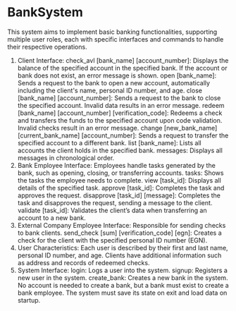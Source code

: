 # BankSystem
This system aims to implement basic banking functionalities, supporting multiple user roles, each with specific interfaces and commands to handle their respective operations.
1. Client Interface:
check_avl [bank_name] [account_number]: Displays the balance of the specified account in the specified bank. If the account or bank does not exist, an error message is shown.
open [bank_name]: Sends a request to the bank to open a new account, automatically including the client's name, personal ID number, and age.
close [bank_name] [account_number]: Sends a request to the bank to close the specified account. Invalid data results in an error message.
redeem [bank_name] [account_number] [verification_code]: Redeems a check and transfers the funds to the specified account upon code validation. Invalid checks result in an error message.
change [new_bank_name] [current_bank_name] [account_number]: Sends a request to transfer the specified account to a different bank.
list [bank_name]: Lists all accounts the client holds in the specified bank.
messages: Displays all messages in chronological order.
2. Bank Employee Interface:
Employees handle tasks generated by the bank, such as opening, closing, or transferring accounts.
tasks: Shows the tasks the employee needs to complete.
view [task_id]: Displays all details of the specified task.
approve [task_id]: Completes the task and approves the request.
disapprove [task_id] [message]: Completes the task and disapproves the request, sending a message to the client.
validate [task_id]: Validates the client’s data when transferring an account to a new bank.
3. External Company Employee Interface:
Responsible for sending checks to bank clients.
send_check [sum] [verification_code] [egn]: Creates a check for the client with the specified personal ID number (EGN).
4. User Characteristics:
Each user is described by their first and last name, personal ID number, and age.
Clients have additional information such as address and records of redeemed checks.
5. System Interface:
login: Logs a user into the system.
signup: Registers a new user in the system.
create_bank: Creates a new bank in the system. No account is needed to create a bank, but a bank must exist to create a bank employee.
The system must save its state on exit and load data on startup.
